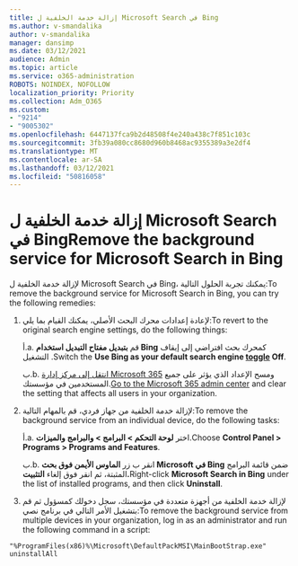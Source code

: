 ```yaml
---
title: إزالة خدمة الخلفية ل Microsoft Search في Bing
ms.author: v-smandalika
author: v-smandalika
manager: dansimp
ms.date: 03/12/2021
audience: Admin
ms.topic: article
ms.service: o365-administration
ROBOTS: NOINDEX, NOFOLLOW
localization_priority: Priority
ms.collection: Adm_O365
ms.custom:
- "9214"
- "9005302"
ms.openlocfilehash: 6447137fca9b2d48508f4e240a438c7f851c103c
ms.sourcegitcommit: 3fb39a080cc8680d960b8468ac9355389a3e2df4
ms.translationtype: MT
ms.contentlocale: ar-SA
ms.lasthandoff: 03/12/2021
ms.locfileid: "50816058"
---
```

# <a name="remove-the-background-service-for-microsoft-search-in-bing"></a><span data-ttu-id="826ae-102">إزالة خدمة الخلفية ل Microsoft Search في Bing</span><span class="sxs-lookup"><span data-stu-id="826ae-102">Remove the background service for Microsoft Search in Bing</span></span>

<span data-ttu-id="826ae-103">لإزالة خدمة الخلفية ل Microsoft Search في Bing، يمكنك تجربة الحلول التالية:</span><span class="sxs-lookup"><span data-stu-id="826ae-103">To remove the background service for Microsoft Search in Bing, you can try the following remedies:</span></span>

1. <span data-ttu-id="826ae-104">لإعادة إعدادات محرك البحث الأصلي، يمكنك القيام بما يلي:</span><span class="sxs-lookup"><span data-stu-id="826ae-104">To revert to the original search engine settings, do the following things:</span></span>

    <span data-ttu-id="826ae-105">أ.</span><span class="sxs-lookup"><span data-stu-id="826ae-105">a.</span></span> <span data-ttu-id="826ae-106">قم **بتبديل مفتاح التبديل [](https://docs.microsoft.com/deployoffice/microsoft-search-bing#change-whether-bing-is-the-default-search-engine-for-google-chrome) استخدام Bing** كمحرك بحث افتراضي إلى إيقاف التشغيل .</span><span class="sxs-lookup"><span data-stu-id="826ae-106">Switch the **Use Bing as your default search engine [toggle](https://docs.microsoft.com/deployoffice/microsoft-search-bing#change-whether-bing-is-the-default-search-engine-for-google-chrome) Off**.</span></span>

    <span data-ttu-id="826ae-107">ب.</span><span class="sxs-lookup"><span data-stu-id="826ae-107">b.</span></span> <span data-ttu-id="826ae-108">[انتقل إلى مركز إدارة Microsoft 365](https://docs.microsoft.com/deployoffice/microsoft-search-bing#configure-the-setting-in-the-microsoft-365-admin-center-to-allow-the-extension-to-be-installed) ومسح الإعداد الذي يؤثر على جميع المستخدمين في مؤسستك.</span><span class="sxs-lookup"><span data-stu-id="826ae-108">[Go to the Microsoft 365 admin center](https://docs.microsoft.com/deployoffice/microsoft-search-bing#configure-the-setting-in-the-microsoft-365-admin-center-to-allow-the-extension-to-be-installed) and clear the setting that affects all users in your organization.</span></span>

2. <span data-ttu-id="826ae-109">لإزالة خدمة الخلفية من جهاز فردي، قم بالمهام التالية:</span><span class="sxs-lookup"><span data-stu-id="826ae-109">To remove the background service from an individual device, do the following tasks:</span></span>

    <span data-ttu-id="826ae-110">أ.</span><span class="sxs-lookup"><span data-stu-id="826ae-110">a.</span></span> <span data-ttu-id="826ae-111">اختر **لوحة التحكم > البرامج > والبرامج والميزات**.</span><span class="sxs-lookup"><span data-stu-id="826ae-111">Choose **Control Panel > Programs > Programs and Features**.</span></span>

    <span data-ttu-id="826ae-112">ب.</span><span class="sxs-lookup"><span data-stu-id="826ae-112">b.</span></span> <span data-ttu-id="826ae-113">انقر ب زر **الماوس الأيمن فوق بحث Microsoft في Bing** ضمن قائمة البرامج المثبتة، ثم انقر فوق إلغاء **التثبيت.**</span><span class="sxs-lookup"><span data-stu-id="826ae-113">Right-click **Microsoft Search in Bing** under the list of installed programs, and then click **Uninstall**.</span></span>

3. <span data-ttu-id="826ae-114">لإزالة خدمة الخلفية من أجهزة متعددة في مؤسستك، سجل دخولك كمسؤول ثم قم بتشغيل الأمر التالي في برنامج نصي:</span><span class="sxs-lookup"><span data-stu-id="826ae-114">To remove the background service from multiple devices in your organization, log in as an administrator and run the following command in a script:</span></span> 

`"%ProgramFiles(x86)%\Microsoft\DefaultPackMSI\MainBootStrap.exe" uninstallAll`
